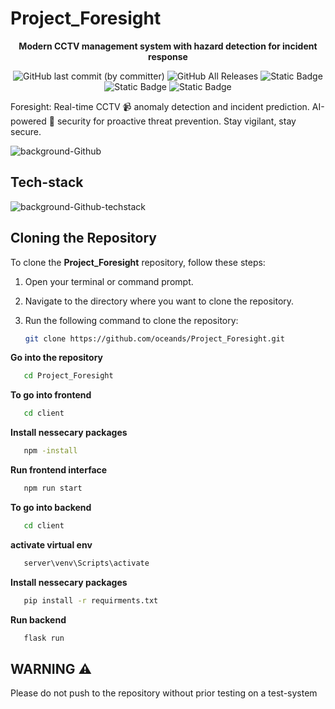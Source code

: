# Project_Foresight
<div align="center">

__Modern CCTV management system with hazard detection for incident response__

![GitHub last commit (by committer)](https://img.shields.io/github/last-commit/oceands/Project_Foresight)
![GitHub All Releases](https://img.shields.io/github/downloads/oceandss/Project_Foresight/total.svg)
![Static Badge](https://img.shields.io/badge/collaborators-5-blue)
![Static Badge](https://img.shields.io/badge/node_version-v18.16.1-red)
![Static Badge](https://img.shields.io/badge/python_version-v3.11.4-purple)

</div>




Foresight: Real-time CCTV 📹 anomaly detection and incident prediction. AI-powered 🧠  security for proactive threat prevention. Stay vigilant, stay secure. 

![background-Github](https://github.com/oceands/Project_Foresight/assets/94485584/1043b57c-cf37-44ab-ae1f-5b203c46171d)

## Tech-stack
![background-Github-techstack](https://github.com/oceands/Project_Foresight/assets/94485584/b13bb234-30c1-4b1e-9672-fe01e0ffc7a4)

## Cloning the Repository

To clone the **Project_Foresight** repository, follow these steps:

1. Open your terminal or command prompt.
2. Navigate to the directory where you want to clone the repository.
3. Run the following command to clone the repository:

   ```sh
   git clone https://github.com/oceands/Project_Foresight.git
   ```
__Go into the repository__
```sh
   cd Project_Foresight
   ```
__To go into frontend__
```sh
   cd client
   ```
__Install nessecary packages__
```sh
   npm -install
   ```
__Run frontend interface__
```sh
   npm run start
   ```
__To go into backend__
```sh
   cd client
   ```
__activate virtual env__
```sh
   server\venv\Scripts\activate
```

__Install nessecary packages__
```sh
   pip install -r requirments.txt
   ```

__Run backend__
```sh
   flask run
   ```

## WARNING ⚠️

Please do not push to the repository without prior testing on a test-system

